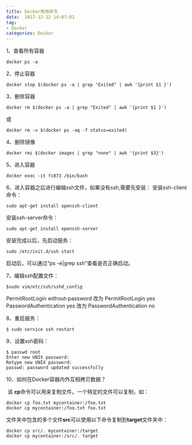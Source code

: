 ```yaml
---
title: Docker常用命令
data:  2017-12-12 14:07:01
tag:
- Docker
categories: Docker
---
```


1、查看所有容器

```shell
docker ps -a
```

2、停止容器  

```shell
docker stop $(docker ps -a | grep "Exited" | awk '{print $1 }')
```

3、删除容器

```shell
docker rm $(docker ps -a | grep "Exited" | awk '{print $1 }') 
```

或

```shell
docker rm -v $(docker ps -aq -f status=exited)
```

4、删除镜像

```shell
docker rmi $(docker images | grep "none" | awk '{print $3}')
```

5、进入容器

```shell
docker exec -it fc873 /bin/bash
```

6、进入容器之后进行编辑ssh文件，如果没有ssh,需要先安装：
安装ssh-client命令：

```shell
sudo apt-get install openssh-client  
```

安装ssh-server命令：

```Shell
sudo apt-get install openssh-server
```

安装完成以后，先启动服务：

```shell
sudo /etc/init.d/ssh start  
```

启动后，可以通过“ps -e|grep ssh”查看是否正确启动。

7、编辑ssh配置文件：

```shell
$sudo vim/etc/ssh/sshd_config
```

PermitRootLogin without-password 改为 PermitRootLogin yes`
`PasswordAuthentication yes 改为 PasswordAuthentication no

8、重启服务：

```shell
$ sudo service ssh restart
```

9、设置ssh密码：

```shell
$ passwd root
Enter new UNIX password:   
Retype new UNIX password:   
passwd: password updated successfully
```

10、如何在Docker容器内外互相拷贝数据？

​	该 **cp**命令可以用来复制文件。一个特定的文件可以复制，如：

```
docker cp foo.txt mycontainer:/foo.txt
docker cp mycontainer:/foo.txt foo.txt
```

文件夹中包含的多个文件**src**可以使用以下命令复制到**target**文件夹中：

```
docker cp src/. mycontainer:/target
docker cp mycontainer:/src/. target
```

 
